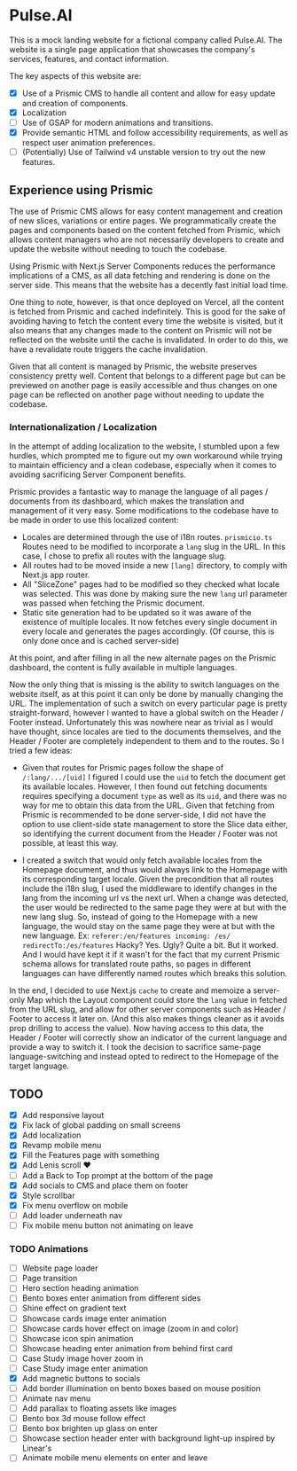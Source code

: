 # Pulse.AI

This is a mock landing website for a fictional company called Pulse.AI. 
The website is a single page application that showcases the company's services, features, and contact information.

The key aspects of this website are:
- [x] Use of a Prismic CMS to handle all content and allow for easy update and creation of components.
- [x] Localization 
- [ ] Use of GSAP for modern animations and transitions.
- [x] Provide semantic HTML and follow accessibility requirements, as well as respect user animation preferences.
- [ ] (Potentially) Use of Tailwind v4 unstable version to try out the new features. 

## Experience using Prismic
The use of Prismic CMS allows for easy content management and creation of new slices, variations or entire pages. We programmatically create the pages and components based on the content fetched from Prismic, which allows content managers who are not necessarily developers to create and update the website without needing to touch the codebase.

Using Prismic with Next.js Server Components reduces the performance implications of a CMS, as all data fetching and rendering is done on the server side. This means that the website has a decently fast initial load time.

One thing to note, however, is that once deployed on Vercel, all the content is fetched from Prismic and cached indefinitely. This is good for the sake of avoiding having to fetch the content every time the website is visited, but it also means that any changes made to the content on Prismic will not be reflected on the website until the cache is invalidated. In order to do this, we have a revalidate route triggers the cache invalidation.

Given that all content is managed by Prismic, the website preserves consistency pretty well. Content that belongs to a different page but can be previewed on another page is easily accessible and thus changes on one page can be reflected on another page without needing to update the codebase.

### Internationalization / Localization
In the attempt of adding localization to the website, I stumbled upon a few hurdles, which prompted me to figure out my own workaround while trying to maintain efficiency and a clean codebase, especially when it comes to avoiding sacrificing Server Component benefits.

Prismic provides a fantastic way to manage the language of all pages / documents from its dashboard, which makes the translation and management of it very easy. Some modifications to the codebase have to be made in order to use this localized content:
- Locales are determined through the use of i18n routes. `prismicio.ts` Routes need to be modified to incorporate a `lang` slug in the URL. In this case, I chose to prefix all routes with the language slug.
- All routes had to be moved inside a new `[lang]` directory, to comply with Next.js app router.
- All "SliceZone" pages had to be modified so they checked what locale was selected. This was done by making sure the new  `lang` 
url parameter was passed when fetching the Prismic document.
- Static site generation had to be updated so it was aware of the existence of multiple locales. It now fetches every single document in every locale and generates the pages accordingly. (Of course, this is only done once and is cached server-side)
  
At this point, and after filling in all the new alternate pages on the Prismic dashboard, the content is fully available in multiple languages. 

Now the only thing that is missing is the ability to switch languages on the website itself, as at this point it can only be done by manually changing the URL. The implementation of such a switch on every particular page is pretty straight-forward, however I wanted to have a global switch on the Header / Footer instead. Unfortunately this was nowhere near as trivial as I  would have thought, since locales are tied to the documents themselves, and the Header / Footer are completely independent to them and to the routes. So I tried a few ideas:
- Given that routes for Prismic pages follow the shape of `/:lang/.../[uid]` I figured I could use the `uid` to fetch the document get its available locales. However, I then found out fetching documents requires specifying a document `type` as well as its `uid`, and there was no way for me to obtain this data from the URL. Given that fetching from Prismic is recommended to be done server-side, I did not have the option to use client-side state management to store the Slice data either, so identifying the current document from the Header / Footer was not possible, at least this way.  
 
- I created a switch that would only fetch available locales from the Homepage document, and thus would always link to the Homepage with its corresponding target locale. Given the precondition that all routes include the i18n slug, I used the middleware to identify changes in the lang from the incoming url vs the next url. When a change was detected, the user would be redirected to the same page they were at but with the new lang slug. So, instead of going to the Homepage with a new language, the would stay on the same page they were at but with the new language. Ex: `referer:/en/features incoming: /es/ redirectTo:/es/features` Hacky? Yes. Ugly? Quite a bit. But it worked. And I would have kept it if it wasn't for the fact that my current Prismic schema allows for translated route paths, so pages in different languages can have differently named routes which breaks this solution.  

In the end, I decided to use Next.js `cache` to create and memoize a server-only Map which the Layout component could store the `lang` value in fetched from the URL slug, and allow for other server components such as Header / Footer to access it later on. (And this also makes things cleaner as it avoids prop drilling to access the value). Now having access to this data, the Header / Footer will correctly show an indicator of the current language and provide a way to switch it. I took the decision to sacrifice same-page language-switching and instead opted to redirect to the Homepage of the target language.

## TODO
- [x] Add responsive layout
- [x] Fix lack of global padding on small screens
- [x] Add localization
- [x] Revamp mobile menu
- [x] Fill the Features page with something
- [x] Add Lenis scroll ♥
- [ ] Add a Back to Top prompt at the bottom of the page
- [x] Add socials to CMS and place them on footer
- [x] Style scrollbar
- [x] Fix menu overflow on mobile
- [ ] Add loader underneath nav
- [ ] Fix mobile menu button not animating on leave

### TODO Animations
- [ ] Website page loader
- [ ] Page transition
- [ ] Hero section heading animation
- [ ] Bento boxes enter animation from different sides
- [ ] Shine effect on gradient text
- [ ] Showcase cards image enter animation
- [ ] Showcase cards hover effect on image (zoom in and color)
- [ ] Showcase icon spin animation
- [ ] Showcase heading enter animation from behind first card
- [ ] Case Study image hover zoom in
- [ ] Case Study image enter animation
- [x] Add magnetic buttons to socials
- [ ] Add border illumination on bento boxes based on mouse position
- [ ] Animate nav menu
- [ ] Add parallax to floating assets like images
- [ ] Bento box 3d mouse follow effect
- [ ] Bento box brighten up glass on enter
- [ ] Showcase section header enter with background light-up inspired by Linear's
- [ ] Animate mobile menu elements on enter and leave